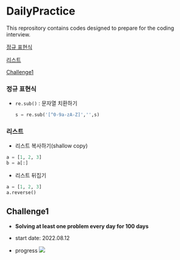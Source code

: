 # DailyPractice

This reprository contains codes designed to prepare for the coding interview.

[정규 표현식](#정규-표현식)

[리스트](#리스트)

[Challenge1](#challenge1)

### 정규 표현식

- `re.sub()` : 문자열 치환하기

  ```python 
  s = re.sub('[^0-9a-zA-Z]','',s)
  ```

### 리스트

* 리스트 복사하기(shallow copy)

```python
a = [1, 2, 3]
b = a[:]
```

* 리스트 뒤집기

```python
a = [1, 2, 3]
a.reverse()
```

## Challenge1

* **Solving at least one problem every day for 100 days**

* start date: 2022.08.12
* progress     ![](https://us-central1-progress-markdown.cloudfunctions.net/progress/19)

